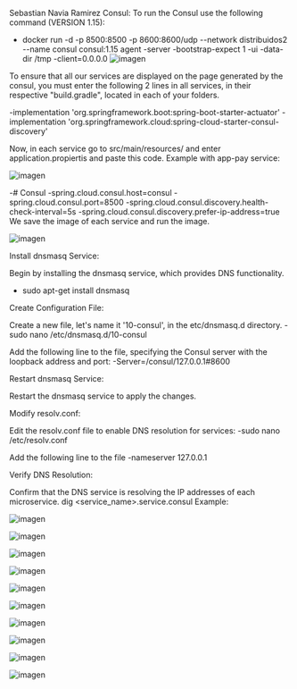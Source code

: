 Sebastian Navia Ramirez
Consul:
To run the Consul use the following command (VERSION 1.15):
- docker run -d -p 8500:8500 -p 8600:8600/udp --network distribuidos2 --name consul consul:1.15 agent -server -bootstrap-expect 1 -ui -data-dir /tmp -client=0.0.0.0
![imagen](https://github.com/Sebastianavia/sd-workshop4/assets/71205906/0052b1d4-fdfa-41a2-815c-58bd211e03bc)

To ensure that all our services are displayed on the page generated by the consul, you must enter the following 2 lines in all services, in their respective "build.gradle", located in each of your folders.

-implementation 'org.springframework.boot:spring-boot-starter-actuator'
-implementation 'org.springframework.cloud:spring-cloud-starter-consul-discovery'

Now, in each service go to src/main/resources/ and enter application.propiertis and paste this code.
Example with app-pay service:

![imagen](https://github.com/Sebastianavia/sd-workshop4/assets/71205906/b7a91d25-17e1-4f07-9fa1-b86cc1935ad6)

-# Consul
-spring.cloud.consul.host=consul
-spring.cloud.consul.port=8500
-spring.cloud.consul.discovery.health-check-interval=5s
-spring.cloud.consul.discovery.prefer-ip-address=true
We save the image of each service and run the image.

![imagen](https://github.com/Sebastianavia/sd-workshop4/assets/71205906/c85b69d8-622d-4ff2-964f-d6f2ba392b7e)

Install dnsmasq Service:

Begin by installing the dnsmasq service, which provides DNS functionality.
- sudo apt-get install dnsmasq

Create Configuration File:

Create a new file, let's name it '10-consul', in the etc/dnsmasq.d directory.
-sudo nano /etc/dnsmasq.d/10-consul

Add the following line to the file, specifying the Consul server with the loopback address and port:
-Server=/consul/127.0.0.1#8600

Restart dnsmasq Service:

Restart the dnsmasq service to apply the changes.

Modify resolv.conf:

Edit the resolv.conf file to enable DNS resolution for services:
-sudo nano /etc/resolv.conf

Add the following line to the file
-nameserver 127.0.0.1

Verify DNS Resolution:

Confirm that the DNS service is resolving the IP addresses of each microservice.
dig <service_name>.service.consul
Example:

![imagen](https://github.com/Sebastianavia/sd-workshop4/assets/71205906/8747b93d-1e8c-4350-8bf2-34ea38d148fe)

![imagen](https://github.com/Sebastianavia/sd-workshop4/assets/71205906/4b05684b-965d-4eca-8dcf-415b21f51ce3)

![imagen](https://github.com/Sebastianavia/sd-workshop4/assets/71205906/b963d6ad-b34e-42e0-ab39-be37f0483712)

![imagen](https://github.com/Sebastianavia/sd-workshop4/assets/71205906/82e1b0e5-02d7-48ac-b771-b3981ff5b2f9)

![imagen](https://github.com/Sebastianavia/sd-workshop4/assets/71205906/5890edc0-ba4f-4340-8a1d-9aeb62480f80)

![imagen](https://github.com/Sebastianavia/sd-workshop4/assets/71205906/25838b44-7d38-49ed-b1ac-d1c08684b5fd)

![imagen](https://github.com/Sebastianavia/sd-workshop4/assets/71205906/acaa673b-3c77-4e0b-98e2-ec5e0a73a806)

![imagen](https://github.com/Sebastianavia/sd-workshop4/assets/71205906/5ce53e98-1b77-433f-b4ed-8970b98e056f)

![imagen](https://github.com/Sebastianavia/sd-workshop4/assets/71205906/3193d27c-860d-45d8-8cb6-bd6210db6c71)

![imagen](https://github.com/Sebastianavia/sd-workshop4/assets/71205906/dd018e1c-c6c7-460f-9dde-aeeacc23cd92)



















